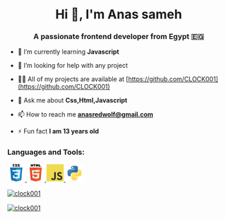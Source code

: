 <h1 align="center">Hi 👋, I'm Anas sameh</h1>
<h3 align="center">A passionate frontend developer from Egypt 🇪🇬</h3>

- 🌱 I’m currently learning **Javascript**

- 🤝 I’m looking for help with any project

- 👨‍💻 All of my projects are available at [https://github.com/CLOCK001](https://github.com/CLOCK001)

- 💬 Ask me about **Css,Html,Javascript**

- 📫 How to reach me **anasredwolf@gmail.com**

- ⚡ Fun fact **I am 13 years old**

<h3 align="left">Languages and Tools:</h3>
<p align="left"> <a href="https://www.w3schools.com/css/" target="_blank" rel="noreferrer"> <img src="https://raw.githubusercontent.com/devicons/devicon/master/icons/css3/css3-original-wordmark.svg" alt="css3" width="40" height="40"/> </a> <a href="https://www.w3.org/html/" target="_blank" rel="noreferrer"> <img src="https://raw.githubusercontent.com/devicons/devicon/master/icons/html5/html5-original-wordmark.svg" alt="html5" width="40" height="40"/> </a> <a href="https://developer.mozilla.org/en-US/docs/Web/JavaScript" target="_blank" rel="noreferrer"> <img src="https://raw.githubusercontent.com/devicons/devicon/master/icons/javascript/javascript-original.svg" alt="javascript" width="40" height="40"/> </a> <a href="https://www.python.org" target="_blank" rel="noreferrer"> <img src="https://raw.githubusercontent.com/devicons/devicon/master/icons/python/python-original.svg" alt="python" width="40" height="40"/> </a> <a href="https://vuejs.org/" target="_blank" rel="noreferrer">

<p><img align="center" src="https://github-readme-stats.vercel.app/api/top-langs?username=clock001&show_icons=true&locale=en&layout=compact" alt="clock001" /></p>

<p><img align="center" src="https://github-readme-streak-stats.herokuapp.com/?user=clock001&" alt="clock001" /></p>

